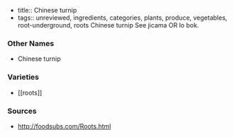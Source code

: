 - title:: Chinese turnip
- tags:: unreviewed, ingredients, categories, plants, produce, vegetables, root-underground, roots
Chinese turnip See jicama OR lo bok.

### Other Names

* Chinese turnip

### Varieties

* [[roots]]

### Sources
* http://foodsubs.com/Roots.html
